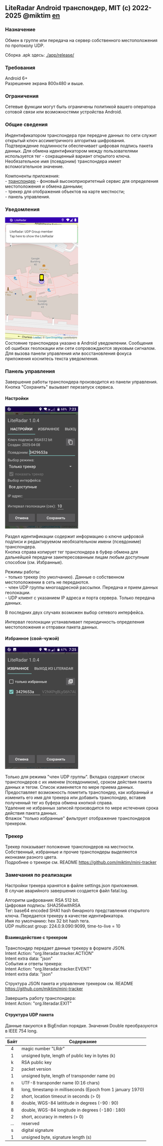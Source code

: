## LiteRadar Android транспондер, MIT (c) 2022-2025 @miktim [en](./README.md)

### Назначение  
Обмен в группе или передача на сервер собственного местоположения по протоколу UDP.  

Сборка .apk здесь: [./app/release/](./app/release/)  

### Требования  
Android 6+  
Разрешение экрана 800х480 и выше.   

### Ограничения
Сетевые функции могут быть ограничены политикой вашего оператора сотовой связи или возможностями устройства Android.  

### Общие сведения  
Индентификатором транспондера при передаче данных по сети служит открытый ключ ассиметричного алгоритма шифрования. Подтверждение подлинности обеспечивает цифровая подпись пакета данных. Для обмена идентификатором между пользователями используется тег - сокращенный вариант открытого ключа.  
Необязательное имя (псевдоним) транспондера имеет вспомогательное значение.  

Компоненты приложения:  
\- [транспондер](https://ru.ruwiki.ru/wiki/%D0%90%D0%97%D0%9D-%D0%92) - фоновый высокоприоритетный сервис для определения местоположения и обмена данными;  
\- трекер для отображения объектов на карте местности;  
\- панель управления.  


### Уведомления
<img
  src="./markdown/notification.png"
  alt="Notification" height=400 width=240/>  
Состояние транспондера указано в Android уведомлении. Сообщения об ошибках геолокации или сети сопровождаются звуковым сигналом.  
Для вызова панели управления или восстановления фокуса приложения коснитесь текста уведомления.  

### Панель управления  
Завершение работы транспондера производится из панели управления.  
Кнопка "Сохранить" вызывает перезапуск сервиса.

#### Настройки
<img src="./markdown/settings-ru.png" 
     alt="Settings" height=400 width=240/>  

Раздел идентификации содержит информацию о ключе цифровой подписи и редактируемом необязательном имени (псевдониме) транспондера.  
Кнопка справа копирует тег транспондера в буфер обмена для дальнейшей передачи заинтересованным лицам любым доступным способом (см. Избранные).  
 
Режимы работы:  
\- только трекер (по умолчанию). Данные о собственном местоположении в сеть не передаются.  
\- член UDP группы многоадресной рассылки. Передача и прием данных геолокации.  
\- UDP клиент с указанием IP адреса и порта сервера. Только передача данных.  

В последних двух случаях возможен выбор сетевого интерфейса.  

Интервал геолокации устанавливает периодичность определения местоположения и отправки пакета данных.  

#### Избранное (свой-чужой)
<img src="./markdown/favorites-ru.png" 
     alt="Settings" height=400 width=240/>  

Только для режима "член UDP группы". Вкладка содержит список транспондеров с их именем (псевдонимом), сроком действия пакета данных и тегом. Список изменяется по мере приема данных.  
Предоставляет возможность пометить транспондер, как избранный и изменить его имя для трекера или добавить транспондер, вставив полученный тег из буфера обмена кнопкой справа.  
Удаление не избранных записей производится по мере истечения срока действия пакета данных.  
Флажок "только избранные" фильтрует отображение транспондеров трекером.  

### Трекер
Трекер показывает положение транспондеров на местности. Собственный, избранные и прочие транспондеры выделяются иконками разного цвета.  
Подробнее о трекере см. README https://github.com/miktim/mini-tracker  

### Замечания по реализации

Настройки трекера хранятся в файле settings.json приложения.  
В случае аварийного завершения создается файл fatal.log.

Алгоритм шифрования: RSA 512 bit.  
Цифровая подпись: SHA256withRSA  
Тег: base64 encoded SHA1 hash бинарного представления открытого ключа. Передается трекеру в качестве идентификатора.     
Имя по умолчанию: hex 32 bit hash тега.  
UDP multicast group: 224.0.9.090:9099, time-to-live = 10  

#### Взаимодействие с трекером  
Транспондер передает данные трекеру в формате JSON.  
Intent Action: "org.literadar.tracker.ACTION"  
Intent extra data: "json"  
События и ответы трекера:  
Intent Action: "org.literadar.tracker.EVENT"  
Intent extra data: "json"  

Структура JSON пакета и управление трекером см. README https://github.com/miktim/mini-tracker  

Завершить работу транспондера:  
Intent Action: "org.literadar.EXIT"  


#### Структура UDP пакета  
Данные пакуются в BigEndian порядке. Значения Double преобразуются в IEEE 754 long.


| Байт | Содержание |
|:----:|------------|
| 4    | magic number "LRdr" |
| 1    | unsigned byte, length of public key in bytes (k) |
| k    | RSA public key |
| 2    | packet version |
| 1    | unsigned byte, length of transponder name (n) |
| n    | UTF-8 transponder name (0:16 chars) |
| 8    | long, timestamp in milliseconds (Epoch from 1 january 1970) |
| 2    | short, location timeout in seconds (> 0) |
| 8    | double, WGS-84 latititude in degrees (-90 : 90) |
| 8    | double, WGS-84 longitude in degrees (-180 : 180) |
| 2    | short, accuracy in meters (> 0)|
| ...  | reserved |
| s    | digital signature |
| 1    | unsigned byte, signature length (s) |  


